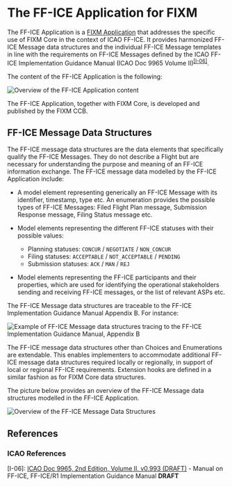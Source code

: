 # The FF-ICE Application for FIXM

The FF-ICE Application is a [FIXM Application](/general-guidance/applications)
that addresses the specific use of FIXM Core in the context of ICAO
FF-ICE. It provides harmonized FF-ICE Message data structures and the
individual FF-ICE Message templates in line with the requirements on
FF-ICE Messages defined by the ICAO FF-ICE Implementation Guidance
Manual (ICAO Doc 9965 Volume II)<sup>[[I-06]](#references)</sup>.

The content of the FF-ICE Application is the following:

![Overview of the FF-ICE Application content](.//media/ffice-application-library-for-fixm-01.png "Overview of the FF-ICE Application content")

The FF-ICE Application, together with FIXM Core, is developed and published by the FIXM CCB.

## FF-ICE Message Data Structures

The FF-ICE message data structures are the data elements that
specifically qualify the FF-ICE Messages. They do not describe a Flight
but are necessary for understanding the purpose and meaning of an FF-ICE
information exchange. The FF-ICE message data modelled by the FF-ICE
Application include:

- A model element representing generically an FF-ICE Message with its
  identifier, timestamp, type etc. An enumeration provides the
  possible types of FF-ICE Messages: Filed Flight Plan message,
  Submission Response message, Filing Status message etc.

- Model elements representing the different FF-ICE statuses with their possible values: 
    - Planning statuses: `CONCUR` / `NEGOTIATE` / `NON_CONCUR`
    - Filing statuses: `ACCEPTABLE` / `NOT_ACCEPTABLE` / `PENDING` 
    - Submission statuses: `ACK` / `MAN` / `REJ`

- Model elements representing the FF-ICE participants and their
    properties, which are used for identifying the operational
    stakeholders sending and receiving FF-ICE messages, or the list of
    relevant ASPs etc.

The FF-ICE Message data structures are traceable to the FF-ICE
Implementation Guidance Manual Appendix B. For instance:

![Example of FF-ICE Message data structures tracing to the FF-ICE Implementation Guidance Manual, Appendix B](.//media/image29.png ':size=70%')

The FF-ICE message data structures other than Choices and Enumerations are
extendable. This enables implementers to accommodate additional FF-ICE
message data structures required locally or regionally, in support of
local or regional FF-ICE requirements. Extension hooks are defined in a
similar fashion as for FIXM Core data structures.

The picture below provides an overview of the FF-ICE Message data
structures modelled in the FF-ICE Application.

![Overview of the FF-ICE Message Data Structures](.//media/image30.png ':size=100%')

## References

### ICAO References

[I-06]: [ICAO Doc 9965, 2nd Edition, Volume II, v0.993 (DRAFT)](https://portal.icao.int/atmrpp/ATMRPP5%20Montreal%2059%20June%202023/1_Working%20papers/ATMRPP5_WP1000_Appendix%20C%20Doc%209965%20Vol%20II%20Implementation%20Guidance%20d0.993_markup.pdf) - Manual on FF-ICE, FF-ICE/R1 Implementation Guidance Manual **DRAFT**
